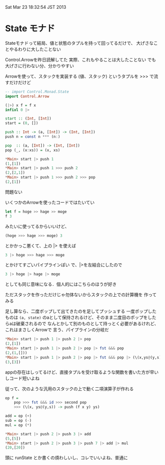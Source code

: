 Sat Mar 23 18:32:54 JST 2013

# State モナド

Stateモナドって結局、値と状態のタプルを持って回ってるだけで、
大げさなことやるわりに大したことない

Control.Arrowを昨日読解してた
実際、これもやることは大したことない
でも大げさに行わない分、分かりやすい

Arrowを使って、スタックを実装する
(値、スタック) というタプルを >>> で流すだけだけど

```haskell
-- import Control.Monad.State
import Control.Arrow

(|>) x f = f x
infixl 0 |>

start :: (Int, [Int])
start = (0, [])

push :: Int -> (a, [Int]) -> (Int, [Int])
push n = const n *** (n:)

pop  :: (a, [Int]) -> (Int, [Int])
pop (_, (x:xs)) = (x, xs)
```

```haskell
*Main> start |> push 1
(1,[1])
*Main> start |> push 1 >>> push 2
(2,[2,1])
*Main> start |> push 1 >>> push 2 >>> pop
(2,[1])
```

問題ない

いくつかのArrowを使ったコードではたいてい

```haskell
let f = hoge >> hage >> moge
f 3
```

みたいに使ってるからいいけど、

```haskell
(hoge >>> hage >>> moge) 3
```

とかかっこ悪くて、上の |> を使えば

```haskell
3 |> hoge >>> hage >>> moge
```

とかけてすごいパイプラインぽい
で、|>を左結合にしたので

```haskell
3 |> hoge |> hage |> moge
```

としても同じ意味になる．個人的にはこちらのほうが好き

ただスタックを作っただけじゃ勿体ないからスタックの上での計算機を
作ってみる

足し算なら、二度ポップして出てきたのを足してプッシュする
一度ポップしたものは
`(a, state)`
のaとして保持されるけど、そのまま二度目のポップをしたらaは破棄されるので
なんとかして別のものとして持っとく必要があるけれど、これはまさしくArrowで
言う、パイプラインの分岐だ

```haskell
*Main> start |> push 1 |> push 2 |> pop
(2,[1])
*Main> start |> push 1 |> push 2 |> pop |> fst &&& pop
(2,(1,[]))
*Main> start |> push 1 |> push 2 |> pop |> fst &&& pop |> (\(x,ys@(y,s)) -> push (x+y) ys)
(3,[3])
```

appの存在はしってるけど、直接タプルを受け取るような関数を書いた方が早いしコード短いよね

従って、次のような汎用のスタックの上で動く二項演算子が作れる

```haskell
op f =
    pop >>> fst &&& id >>> second pop
    >>> (\(x, ys@(y,s)) -> push (f x y) ys)

add = op (+)
sub = op (-)
mul = op (*)

*Main> start |> push 2 |> push 3 |> add
(5,[5])
*Main> start |> push 2 |> push 3 |> push 7 |> add |> mul
(20,[20])
```

頭に runState とか書くの煩わしいし、コレでいいよね、普通に
